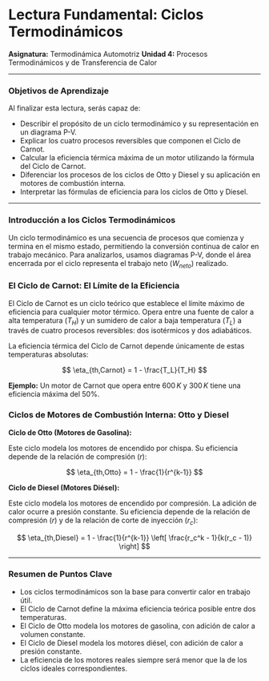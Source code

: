 # Lectura Fundamental: Ciclos Termodinámicos

**Asignatura:** Termodinámica Automotriz
**Unidad 4:** Procesos Termodinámicos y de Transferencia de Calor

---

### Objetivos de Aprendizaje

Al finalizar esta lectura, serás capaz de:

-   Describir el propósito de un ciclo termodinámico y su representación en un diagrama P-V.
-   Explicar los cuatro procesos reversibles que componen el Ciclo de Carnot.
-   Calcular la eficiencia térmica máxima de un motor utilizando la fórmula del Ciclo de Carnot.
-   Diferenciar los procesos de los ciclos de Otto y Diesel y su aplicación en motores de combustión interna.
-   Interpretar las fórmulas de eficiencia para los ciclos de Otto y Diesel.

---

### Introducción a los Ciclos Termodinámicos

Un ciclo termodinámico es una secuencia de procesos que comienza y termina en el mismo estado, permitiendo la conversión continua de calor en trabajo mecánico. Para analizarlos, usamos diagramas P-V, donde el área encerrada por el ciclo representa el trabajo neto ($W_{neto}$) realizado.

### El Ciclo de Carnot: El Límite de la Eficiencia

El Ciclo de Carnot es un ciclo teórico que establece el límite máximo de eficiencia para cualquier motor térmico. Opera entre una fuente de calor a alta temperatura ($T_H$) y un sumidero de calor a baja temperatura ($T_L$) a través de cuatro procesos reversibles: dos isotérmicos y dos adiabáticos.

La eficiencia térmica del Ciclo de Carnot depende únicamente de estas temperaturas absolutas:

$$ \eta_{th,Carnot} = 1 - \frac{T_L}{T_H} $$

**Ejemplo:** Un motor de Carnot que opera entre $600 \, K$ y $300 \, K$ tiene una eficiencia máxima del 50%.

### Ciclos de Motores de Combustión Interna: Otto y Diesel

**Ciclo de Otto (Motores de Gasolina):**

Este ciclo modela los motores de encendido por chispa. Su eficiencia depende de la relación de compresión ($r$):

$$ \eta_{th,Otto} = 1 - \frac{1}{r^{k-1}} $$

**Ciclo de Diesel (Motores Diésel):**

Este ciclo modela los motores de encendido por compresión. La adición de calor ocurre a presión constante. Su eficiencia depende de la relación de compresión ($r$) y de la relación de corte de inyección ($r_c$):

$$ \eta_{th,Diesel} = 1 - \frac{1}{r^{k-1}} \left[ \frac{r_c^k - 1}{k(r_c - 1)} \right] $$

---

### Resumen de Puntos Clave

-   Los ciclos termodinámicos son la base para convertir calor en trabajo útil.
-   El Ciclo de Carnot define la máxima eficiencia teórica posible entre dos temperaturas.
-   El Ciclo de Otto modela los motores de gasolina, con adición de calor a volumen constante.
-   El Ciclo de Diesel modela los motores diésel, con adición de calor a presión constante.
-   La eficiencia de los motores reales siempre será menor que la de los ciclos ideales correspondientes.